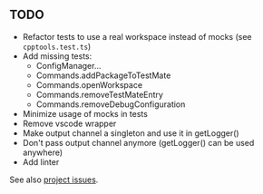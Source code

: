 ## TODO

- Refactor tests to use a real workspace instead of mocks (see `cpptools.test.ts`)
- Add missing tests:
  - ConfigManager...
  - Commands.addPackageToTestMate
  - Commands.openWorkspace
  - Commands.removeTestMateEntry
  - Commands.removeDebugConfiguration
- Minimize usage of mocks in tests
- Remove vscode wrapper
- Make output channel a singleton and use it in getLogger()
- Don't pass output channel anymore (getLogger() can be used anywhere)
- Add linter

See also [project issues](https://github.com/g-arjones/vscode-autoproj/issues).